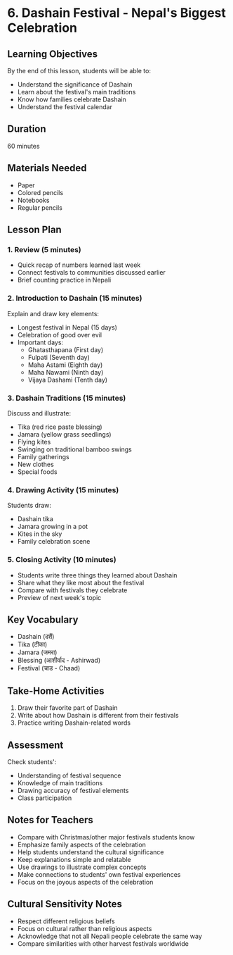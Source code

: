 # 6. Dashain Festival - Nepal's Biggest Celebration

## Learning Objectives

By the end of this lesson, students will be able to:

- Understand the significance of Dashain
- Learn about the festival's main traditions
- Know how families celebrate Dashain
- Understand the festival calendar

## Duration

60 minutes

## Materials Needed

- Paper
- Colored pencils
- Notebooks
- Regular pencils

## Lesson Plan

### 1. Review (5 minutes)

- Quick recap of numbers learned last week
- Connect festivals to communities discussed earlier
- Brief counting practice in Nepali

### 2. Introduction to Dashain (15 minutes)

Explain and draw key elements:

- Longest festival in Nepal (15 days)
- Celebration of good over evil
- Important days:
    - Ghatasthapana (First day)
    - Fulpati (Seventh day)
    - Maha Astami (Eighth day)
    - Maha Nawami (Ninth day)
    - Vijaya Dashami (Tenth day)

### 3. Dashain Traditions (15 minutes)

Discuss and illustrate:

- Tika (red rice paste blessing)
- Jamara (yellow grass seedlings)
- Flying kites
- Swinging on traditional bamboo swings
- Family gatherings
- New clothes
- Special foods

### 4. Drawing Activity (15 minutes)

Students draw:

- Dashain tika
- Jamara growing in a pot
- Kites in the sky
- Family celebration scene

### 5. Closing Activity (10 minutes)

- Students write three things they learned about Dashain
- Share what they like most about the festival
- Compare with festivals they celebrate
- Preview of next week's topic

## Key Vocabulary

- Dashain (दशैं)
- Tika (टीका)
- Jamara (जमरा)
- Blessing (आशीर्वाद - Ashirwad)
- Festival (चाड - Chaad)

## Take-Home Activities

1. Draw their favorite part of Dashain
2. Write about how Dashain is different from their festivals
3. Practice writing Dashain-related words

## Assessment

Check students':

- Understanding of festival sequence
- Knowledge of main traditions
- Drawing accuracy of festival elements
- Class participation

## Notes for Teachers

- Compare with Christmas/other major festivals students know
- Emphasize family aspects of the celebration
- Help students understand the cultural significance
- Keep explanations simple and relatable
- Use drawings to illustrate complex concepts
- Make connections to students' own festival experiences
- Focus on the joyous aspects of the celebration

## Cultural Sensitivity Notes

- Respect different religious beliefs
- Focus on cultural rather than religious aspects
- Acknowledge that not all Nepali people celebrate the same way
- Compare similarities with other harvest festivals worldwide
